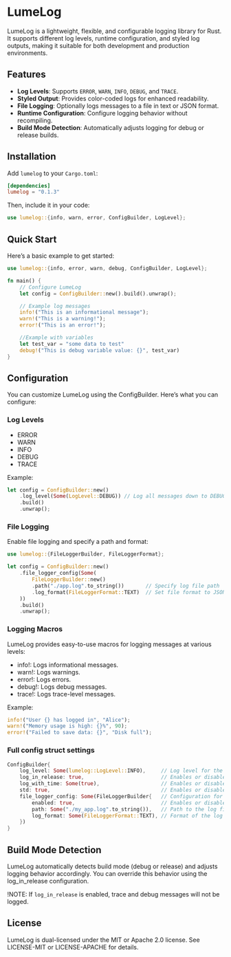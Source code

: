 # LumeLog

LumeLog is a lightweight, flexible, and configurable logging library for Rust. It supports different log levels, runtime configuration, and styled log outputs, making it suitable for both development and production environments.

## Features
- **Log Levels**: Supports `ERROR`, `WARN`, `INFO`, `DEBUG`, and `TRACE`.
- **Styled Output**: Provides color-coded logs for enhanced readability.
- **File Logging**: Optionally logs messages to a file in text or JSON format.
- **Runtime Configuration**: Configure logging behavior without recompiling.
- **Build Mode Detection**: Automatically adjusts logging for debug or release builds.

## Installation

Add `lumelog` to your `Cargo.toml`:

```toml
[dependencies]
lumelog = "0.1.3"
```

Then, include it in your code:

```rust
use lumelog::{info, warn, error, ConfigBuilder, LogLevel};
```

## Quick Start
Here’s a basic example to get started:

```rust
use lumelog::{info, error, warn, debug, ConfigBuilder, LogLevel};

fn main() {
    // Configure LumeLog
    let config = ConfigBuilder::new().build().unwrap();

    // Example log messages
    info!("This is an informational message");
    warn!("This is a warning!");
    error!("This is an error!");

    //Example with variables
    let test_var = "some data to test"
    debug!("This is debug variable value: {}", test_var)
}
```

## Configuration
You can customize LumeLog using the ConfigBuilder. Here’s what you can configure:

### Log Levels
- ERROR
- WARN
- INFO
- DEBUG
- TRACE

Example:
```rust
let config = ConfigBuilder::new()
    .log_level(Some(LogLevel::DEBUG)) // Log all messages down to DEBUG
    .build()
    .unwrap();
```

### File Logging
Enable file logging and specify a path and format:

```rust
use lumelog::{FileLoggerBuilder, FileLoggerFormat};

let config = ConfigBuilder::new()
    .file_logger_config(Some(
        FileLoggerBuilder::new()
        .path("./app.log".to_string())       // Specify log file path
        .log_format(FileLoggerFormat::TEXT)  // Set file format to JSON
    ))
    .build()
    .unwrap();
```

### Logging Macros
LumeLog provides easy-to-use macros for logging messages at various levels:

- info!: Logs informational messages.
- warn!: Logs warnings.
- error!: Logs errors.
- debug!: Logs debug messages.
- trace!: Logs trace-level messages.

Example:
```rust
info!("User {} has logged in", "Alice");
warn!("Memory usage is high: {}%", 90);
error!("Failed to save data: {}", "Disk full");
```

### Full config struct settings
```rust
ConfigBuilder{
    log_level: Some(lumelog::LogLevel::INFO),     // Log level for the logger.
    log_in_release: true,                         // Enables or disables logging in release mode.
    log_with_time: Some(true),                    // Enables or disables time-stamping in logs.
    std: true,                                    // Enables or disables standard output logging.
    file_logger_config: Some(FileLoggerBuilder{   // Configuration for file-based logging.,
        enabled: true,                            // Enables or disables file-based logging.
        path: Some("./my_app.log".to_string()),   // Path to the log file.
        log_format: Some(FileLoggerFormat::TEXT), // Format of the log file.
    })
}
```

## Build Mode Detection
LumeLog automatically detects build mode (debug or release) and adjusts logging behavior accordingly. You can override this behavior using the log_in_release configuration.

!NOTE: If `log_in_release` is enabled, trace and debug messages will not be logged.

## License
LumeLog is dual-licensed under the MIT or Apache 2.0 license. See LICENSE-MIT or LICENSE-APACHE for details.